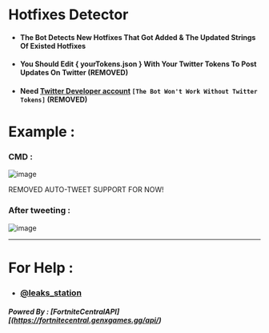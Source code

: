 # Hotfixes Detector
- #### The Bot Detects New Hotfixes That Got Added & The Updated Strings Of Existed Hotfixes
- #### You Should Edit { yourTokens.json } With Your Twitter Tokens To Post Updates On Twitter (REMOVED)
- #### Need [Twitter Developer account](https://developer.twitter.com/en/portal/dashboard) `[The Bot Won't Work Without Twitter Tokens]` (REMOVED)


# Example :
### CMD :
![image](https://user-images.githubusercontent.com/86381194/143946612-d03032d0-1a7e-46be-a1af-335cac3ca8e3.png)

REMOVED AUTO-TWEET SUPPORT FOR NOW!
### After tweeting :
![image](https://user-images.githubusercontent.com/86381194/143946508-c93b31e8-ac41-456e-b90a-1cf435d3df67.png)


-------
# For Help :
- ### [@leaks_station](https://twitter.com/Leaks_station)
 
##### Powred By : [FortniteCentralAPI][(https://fortnitecentral.genxgames.gg/api/)

